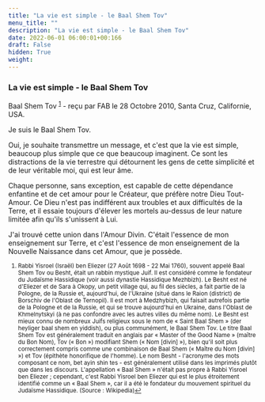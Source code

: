 ```yaml
---
title: "La vie est simple - le Baal Shem Tov"
menu_title: ""
description: "La vie est simple - le Baal Shem Tov"
date: 2022-06-01 06:00:01+00:166
draft: False
hidden: True
weight:
---
```

### La vie est simple - le Baal Shem Tov

Baal Shem Tov <sup id="a1">[1](#f1)</sup> - reçu par FAB le 28 Octobre 2010, Santa Cruz, Californie, USA.

Je suis le Baal Shem Tov.

Oui, je souhaite transmettre un message, et c'est que la vie est simple, beaucoup plus simple que ce que beaucoup imaginent. Ce sont les distractions de la vie terrestre qui détournent les gens de cette simplicité et de leur véritable moi, qui est leur âme.

Chaque personne, sans exception, est capable de cette dépendance enfantine et de cet amour pour le Créateur, que préfère notre Dieu Tout-Amour. Ce Dieu n'est pas indifférent aux troubles et aux difficultés de la Terre, et il essaie toujours d'élever les mortels au-dessus de leur nature limitée afin qu'ils s'unissent à Lui.

J'ai trouvé cette union dans l'Amour Divin. C'était l'essence de mon enseignement sur Terre, et c'est l'essence de mon enseignement de la Nouvelle Naissance dans cet Amour, que je possède.
<small>

1. <large id="f1"> Rabbi Yisroel (Israël) ben Eliezer (27 Août 1698 - 22 Mai 1760), souvent appelé Baal Shem Tov ou Besht, était un rabbin mystique Juif. Il est considéré comme le fondateur du Judaïsme Hassidique (voir aussi dynastie Hassidique Mezhbizh). Le Besht est né d'Eliezer et de Sara à Okopy, un petit village qui, au fil des siècles, a fait partie de la Pologne, de la Russie et, aujourd'hui, de l'Ukraine (situé dans le Raion (district) de Borschiv de l'Oblast de Ternopil). Il est mort à Medzhybizh, qui faisait autrefois partie de la Pologne et de la Russie, et qui se trouve aujourd'hui en Ukraine, dans l'Oblast de Khmelnytskyi (à ne pas confondre avec les autres villes du même nom). Le Besht est mieux connu de nombreux Juifs religieux sous le nom de « Saint Baal Shem » (der heyliger baal shem en yiddish), ou plus communément, le Baal Shem Tov. Le titre Baal Shem Tov est généralement traduit en anglais par « Master of the Good Name » (maître du Bon Nom), Tov (« Bon ») modifiant Shem (« Nom [divin] »), bien qu'il soit plus correctement compris comme une combinaison de Baal Shem (« Maître du Nom [divin] ») et Tov (épithète honorifique de l'homme). Le nom Besht - l'acronyme des mots composant ce nom, bet ayin shin tes - est généralement utilisé dans les imprimés plutôt que dans les discours. L'appellation « Baal Shem » n'était pas propre à Rabbi Yisroel ben Eliezer ; cependant, c'est Rabbi Yisroel ben Eliezer qui est le plus étroitement identifié comme un « Baal Shem », car il a été le fondateur du mouvement spirituel du Judaïsme Hassidique. (Source : Wikipedia)[↩](#a1)
